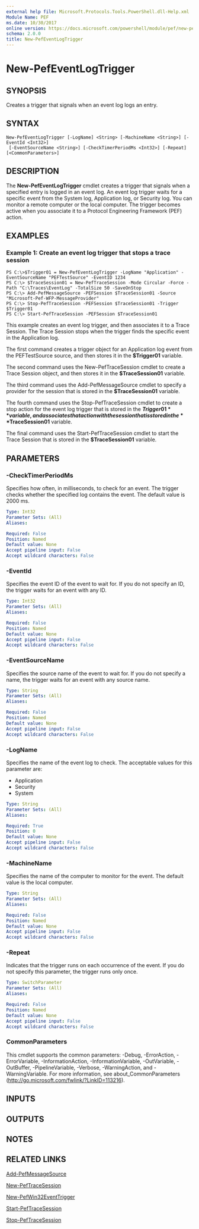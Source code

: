 ```yaml
---
external help file: Microsoft.Protocols.Tools.PowerShell.dll-Help.xml
Module Name: PEF
ms.date: 10/30/2017
online version: https://docs.microsoft.com/powershell/module/pef/new-pefeventlogtrigger?view=windowsserver2012r2-ps&wt.mc_id=ps-gethelp
schema: 2.0.0
title: New-PefEventLogTrigger
---
```


# New-PefEventLogTrigger

## SYNOPSIS
Creates a trigger that signals when an event log logs an entry.

## SYNTAX

```
New-PefEventLogTrigger [-LogName] <String> [-MachineName <String>] [-EventId <Int32>]
 [-EventSourceName <String>] [-CheckTimerPeriodMs <Int32>] [-Repeat] [<CommonParameters>]
```

## DESCRIPTION
The **New-PefEventLogTrigger** cmdlet creates a trigger that signals when a specified entry is logged in an event log.
An event log trigger waits for a specific event from the System log, Application log, or Security log.
You can monitor a remote computer or the local computer.
The trigger becomes active when you associate it to a Protocol Engineering Framework (PEF) action.

## EXAMPLES

### Example 1: Create an event log trigger that stops a trace session
```
PS C:\>$Trigger01 = New-PefEventLogTrigger -LogName "Application" -EventSourceName "PEFTestSource" -EventID 1234
PS C:\> $TraceSession01 = New-PefTraceSession -Mode Circular -Force -Path "C:\Traces\EventLog" -TotalSize 50 -SaveOnStop 
PS C:\> Add-PefMessageSource -PEFSession $TraceSession01 -Source "Microsoft-Pef-WFP-MessageProvider"
PS C:\> Stop-PefTraceSession -PEFSession $TraceSession01 -Trigger $Trigger01
PS C:\> Start-PefTraceSession -PEFSession $TraceSession01
```

This example creates an event log trigger, and then associates it to a Trace Session.
The Trace Session stops when the trigger finds the specific event in the Application log.

The first command creates a trigger object for an Application log event from the PEFTestSource source, and then stores it in the **$Trigger01** variable.

The second command uses the New-PefTraceSession cmdlet to create a Trace Session object, and then stores it in the **$TraceSession01** variable.

The third command uses the Add-PefMessageSource cmdlet to specify a provider for the session that is stored in the **$TraceSession01** variable.

The fourth command uses the Stop-PefTraceSession cmdlet to create a stop action for the event log trigger that is stored in the **$Trigger01** variable, and associates that action with the session that is stored in the **$TraceSession01** variable.

The final command uses the Start-PefTraceSession cmdlet to start the Trace Session that is stored in the **$TraceSession01** variable.

## PARAMETERS

### -CheckTimerPeriodMs
Specifies how often, in milliseconds, to check for an event.
The trigger checks whether the specified log contains the event.
The default value is 2000 ms.

```yaml
Type: Int32
Parameter Sets: (All)
Aliases: 

Required: False
Position: Named
Default value: None
Accept pipeline input: False
Accept wildcard characters: False
```

### -EventId
Specifies the event ID of the event to wait for.
If you do not specify an ID, the trigger waits for an event with any ID.

```yaml
Type: Int32
Parameter Sets: (All)
Aliases: 

Required: False
Position: Named
Default value: None
Accept pipeline input: False
Accept wildcard characters: False
```

### -EventSourceName
Specifies the source name of the event to wait for.
If you do not specify a name, the trigger waits for an event with any source name.

```yaml
Type: String
Parameter Sets: (All)
Aliases: 

Required: False
Position: Named
Default value: None
Accept pipeline input: False
Accept wildcard characters: False
```

### -LogName
Specifies the name of the event log to check.
The acceptable values for this parameter are:

- Application 
- Security 
- System

```yaml
Type: String
Parameter Sets: (All)
Aliases: 

Required: True
Position: 0
Default value: None
Accept pipeline input: False
Accept wildcard characters: False
```

### -MachineName
Specifies the name of the computer to monitor for the event.
The default value is the local computer.

```yaml
Type: String
Parameter Sets: (All)
Aliases: 

Required: False
Position: Named
Default value: None
Accept pipeline input: False
Accept wildcard characters: False
```

### -Repeat
Indicates that the trigger runs on each occurrence of the event.
If you do not specify this parameter, the trigger runs only once.

```yaml
Type: SwitchParameter
Parameter Sets: (All)
Aliases: 

Required: False
Position: Named
Default value: None
Accept pipeline input: False
Accept wildcard characters: False
```

### CommonParameters
This cmdlet supports the common parameters: -Debug, -ErrorAction, -ErrorVariable, -InformationAction, -InformationVariable, -OutVariable, -OutBuffer, -PipelineVariable, -Verbose, -WarningAction, and -WarningVariable. For more information, see about_CommonParameters (http://go.microsoft.com/fwlink/?LinkID=113216).

## INPUTS

## OUTPUTS

## NOTES

## RELATED LINKS

[Add-PefMessageSource](./Add-PefMessageSource.md)

[New-PefTraceSession](./New-PefTraceSession.md)

[New-PefWin32EventTrigger](./New-PefWin32EventTrigger.md)

[Start-PefTraceSession](./Start-PefTraceSession.md)

[Stop-PefTraceSession](./Stop-PefTraceSession.md)

